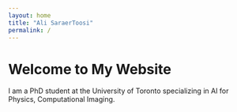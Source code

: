 ```yaml
---
layout: home
title: "Ali SaraerToosi"
permalink: /
---
```


# Welcome to My Website

I am a PhD student at the University of Toronto specializing in AI for Physics, Computational Imaging. 
